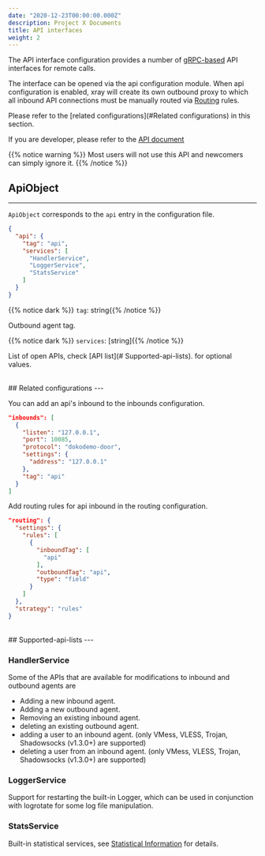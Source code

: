 ```yaml
---
date: "2020-12-23T00:00:00.000Z"
description: Project X Documents
title: API interfaces
weight: 2
---
```




The API interface configuration provides a number of [gRPC-based](https://grpc.io/) API interfaces for remote calls.

The interface can be opened via the api configuration module. When api configuration is enabled, xray will create its own outbound proxy to which all inbound API connections must be manually routed via [Routing](../routing) rules.

Please refer to the [related configurations](#Related configurations) in this section.

If you are developer, please refer to the [API document](https://github.com/crossfw/Xray-API-documents)

{{% notice warning %}}
Most users will not use this API and newcomers can simply ignore it.
{{% /notice %}}

## ApiObject
---
`ApiObject` corresponds to the `api` entry in the configuration file.

```json
{
  "api": {
    "tag": "api",
    "services": [
      "HandlerService",
      "LoggerService",
      "StatsService"
    ]
  }
}
```
{{% notice dark %}} `tag`: string{{% /notice %}}

Outbound agent tag.

{{% notice dark %}} `services`: \[string\]{{% /notice %}}

List of open APIs, check [API list](# Supported-api-lists). for optional values.

<br />
## Related configurations
---

You can add an api's inbound to the inbounds configuration.

```json
"inbounds": [
  {
    "listen": "127.0.0.1",
    "port": 10085,
    "protocol": "dokodemo-door",
    "settings": {
      "address": "127.0.0.1"
    },
    "tag": "api"
  }
]
```

Add routing rules for api inbound in the routing configuration.

```json
"routing": {
  "settings": {
    "rules": [
      {
        "inboundTag": [
          "api"
        ],
        "outboundTag": "api",
        "type": "field"
      }
    ]
  },
  "strategy": "rules"
}
```

<br />
## Supported-api-lists
---

### HandlerService

Some of the APIs that are available for modifications to inbound and outbound agents are

- Adding a new inbound agent.
- Adding a new outbound agent.
- Removing an existing inbound agent.
- deleting an existing outbound agent.
- adding a user to an inbound agent. (only VMess, VLESS, Trojan, Shadowsocks (v1.3.0+) are supported)
- deleting a user from an inbound agent. (only VMess, VLESS, Trojan, Shadowsocks (v1.3.0+) are supported)

### LoggerService

Support for restarting the built-in Logger, which can be used in conjunction with logrotate for some log file manipulation.

### StatsService

Built-in statistical services, see [Statistical Information](../stats) for details.
